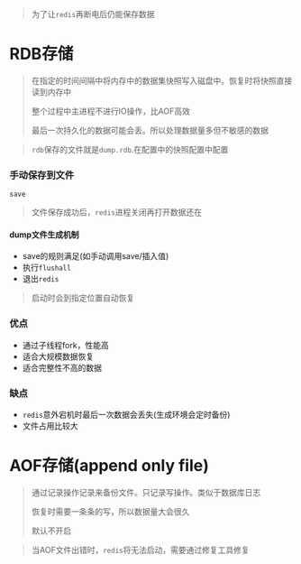 > 为了让`redis`再断电后仍能保存数据

# RDB存储

> 在指定的时间间隔中将内存中的数据集快照写入磁盘中。恢复时将快照直接读到内存中
>
> 整个过程中主进程不进行IO操作，比AOF高效
>
> 最后一次持久化的数据可能会丢。所以处理数据量多但不敏感的数据

> `rdb`保存的文件就是`dump.rdb`.在配置中的快照配置中配置

### 手动保存到文件

```
save
```

> 文件保存成功后，`redis`进程关闭再打开数据还在

#### dump文件生成机制

- save的规则满足(如手动调用save/插入值)
- 执行`flushall`
- 退出`redis`

> 启动时会到指定位置自动恢复
>



### 优点

- 通过子线程fork，性能高
- 适合大规模数据恢复
- 适合完整性不高的数据

### 缺点

- `redis`意外宕机时最后一次数据会丢失(生成环境会定时备份)
- 文件占用比较大



# AOF存储(append only file)

> 通过记录操作记录来备份文件。只记录写操作。类似于数据库日志
>
> 恢复时需要一条条的写，所以数据量大会很久
>
> 默认不开启

> 当AOF文件出错时，`redis`将无法启动，需要通过修复工具修复